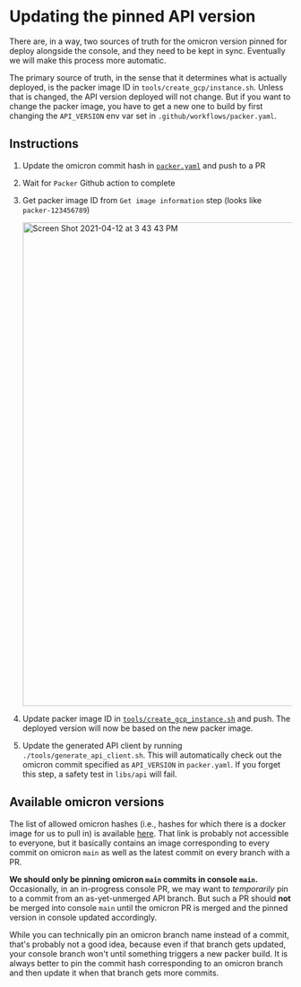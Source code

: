 # Updating the pinned API version

There are, in a way, two sources of truth for the omicron version pinned for deploy alongside the console, and they need to be kept in sync. Eventually we will make this process more automatic.

The primary source of truth, in the sense that it determines what is actually deployed, is the packer image ID in `tools/create_gcp/instance.sh`. Unless that is changed, the API version deployed will not change. But if you want to change the packer image, you have to get a new one to build by first changing the `API_VERSION` env var set in `.github/workflows/packer.yaml`.

## Instructions

1. Update the omicron commit hash in [`packer.yaml`](https://github.com/oxidecomputer/console/blob/c90ac1660273dbee2a2fe5456fc8318057444a13/.github/workflows/packer.yaml#L49) and push to a PR
2. Wait for `Packer` Github action to complete
3. Get packer image ID from `Get image information` step (looks like `packer-123456789`)

   <img width="864" alt="Screen Shot 2021-04-12 at 3 43 43 PM" src="https://user-images.githubusercontent.com/3612203/114452058-007cfe00-9ba6-11eb-9664-7ca466f1a280.png">

4. Update packer image ID in [`tools/create_gcp_instance.sh`](https://github.com/oxidecomputer/console/blob/d046263cbfbb80b08757e432a8fcd980b8facbe3/tools/create_gcp_instance.sh#L23) and push. The deployed version will now be based on the new packer image.
5. Update the generated API client by running `./tools/generate_api_client.sh`. This will automatically check out the omicron commit specified as `API_VERSION` in `packer.yaml`. If you forget this step, a safety test in `libs/api` will fail.

## Available omicron versions

The list of allowed omicron hashes (i.e., hashes for which there is a docker image for us to pull in) is available [here](https://github.com/orgs/oxidecomputer/packages/container/omicron/versions). That link is probably not accessible to everyone, but it basically contains an image corresponding to every commit on omicron `main` as well as the latest commit on every branch with a PR.

**We should only be pinning omicron `main` commits in console `main`.** Occasionally, in an in-progress console PR, we may want to _temporarily_ pin to a commit from an as-yet-unmerged API branch. But such a PR should **not** be merged into console `main` until the omicron PR is merged and the pinned version in console updated accordingly.

While you can technically pin an omicron branch name instead of a commit, that's probably not a good idea, because even if that branch gets updated, your console branch won't until something triggers a new packer build. It is always better to pin the commit hash corresponding to an omicron branch and then update it when that branch gets more commits.

